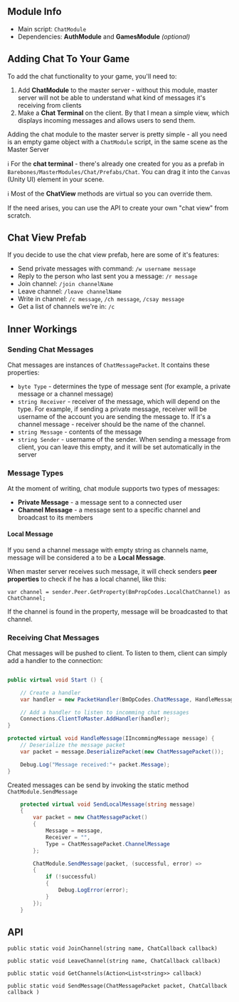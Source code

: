 ## Module Info

* Main script: `ChatModule`
* Dependencies: **AuthModule** and **GamesModule** _(optional)_

## Adding Chat To Your Game

To add the chat functionality to your game, you'll need to:

1. Add **ChatModule** to the master server - without this module, master server will not be able to understand what kind of messages it's receiving from clients
2. Make a **Chat Terminal** on the client. By that I mean a simple view, which displays incoming messages and allows users to send them.

Adding the chat module to the master server is pretty simple - all you need is an empty game object with a `ChatModule` script, in the same scene as the Master Server

ℹ️ For the **chat terminal** - there's already one created for you as a prefab in `Barebones/MasterModules/Chat/Prefabs/Chat`. You can drag it into the `Canvas` (Unity UI) element in your scene.

ℹ️ Most of the **ChatView** methods are virtual so you can override them.

If the need arises, you can use the API to create your own "chat view" from scratch.

## Chat View Prefab

If you decide to use the chat view prefab, here are some of it's features:

* Send private messages with command: `/w username message`
* Reply to the person who last sent you a message: `/r message`
* Join channel: `/join channelName`
* Leave channel: `/leave channelName`
* Write in channel: `/c message`, `/ch message`, `/csay message`
* Get a list of channels we're in: `/c`

## Inner Workings

### Sending Chat Messages

Chat messages are instances of `ChatMessagePacket`. It contains these properties:

* `byte Type` - determines the type of message sent (for example, a private message or a channel message)
* `string Receiver` - receiver of the message, which will depend on the type. For example, if sending a private message, receiver will be username of the account you are sending the message to. If it's a channel message - receiver should be the name of the channel.
* `string Message` - contents of the message
* `string Sender` - username of the sender. When sending a message from client, you can leave this empty, and it will be set automatically in the server

### Message Types

At the moment of writing, chat module supports two types of messages:

* **Private Message** - a message sent to a connected user
* **Channel Message** - a message sent to a specific channel and broadcast to its members

#### Local Message

If you send a channel message with empty string as channels name, message will be considered a to be a **Local Message**. 

When master server receives such message, it will check senders **peer properties** to check if he has a local channel, like this:

`var channel = sender.Peer.GetProperty(BmPropCodes.LocalChatChannel) as ChatChannel;`

If the channel is found in the property, message will be broadcasted to that channel.

### Receiving Chat Messages

Chat messages will be pushed to client. To listen to them, client can simply add a handler to the connection:

``` C#

public virtual void Start () {

    // Create a handler
    var handler = new PacketHandler(BmOpCodes.ChatMessage, HandleMessage);

    // Add a handler to listen to incomming chat messages
    Connections.ClientToMaster.AddHandler(handler);
}

protected virtual void HandleMessage(IIncommingMessage message) {
    // Deserialize the message packet
    var packet = message.DeserializePacket(new ChatMessagePacket());

    Debug.Log("Message received:"+ packet.Message);
}

```

Created messages can be send by invoking the static method `ChatModule.SendMessage`


``` C#
    protected virtual void SendLocalMessage(string message)
    {
        var packet = new ChatMessagePacket()
        {
            Message = message,
            Receiver = "",
            Type = ChatMessagePacket.ChannelMessage
        };

        ChatModule.SendMessage(packet, (successful, error) =>
        {
            if (!successful)
            {
                Debug.LogError(error);
            }
        });
    }
```

## API

`public static void JoinChannel(string name, ChatCallback callback)`

`public static void LeaveChannel(string name, ChatCallback callback)`

`public static void GetChannels(Action<List<string>> callback)`

`public static void SendMessage(ChatMessagePacket packet, ChatCallback callback )`